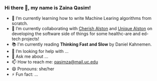 ### Hi there 👋, my name is Zaina Qasim! 

- 🌱 I’m currently learning how to write Machine Learing algorithms from scratch.
- 👯 I’m currently collaborating with [Cherish Alston](https://www.linkedin.com/in/cherishalston/) and [Unique Alston](https://www.linkedin.com/in/unique-alston/) on developing the software side of things for some healthc-are and ed-tech projects!
- 📚 I'm currently reading **Thinking Fast and Slow** by Daniel Kahnemen.
- 🤔 I’m looking for help with ...
- 💬 Ask me about ...
- 📫 How to reach me: qasimza@mail.uc.edu
- 😄 Pronouns: she/her
- ⚡ Fun fact: ...
